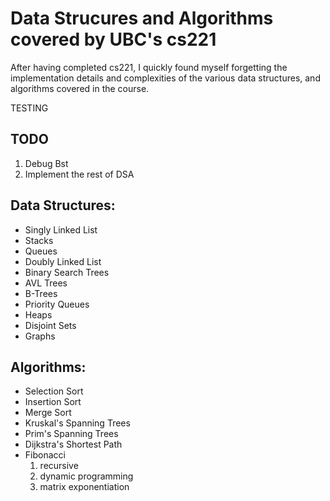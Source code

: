 # Data Strucures and Algorithms covered by UBC's cs221

After having completed cs221, I quickly found myself forgetting the implementation
details and complexities of the various data structures, and algorithms covered in
the course.

TESTING

## TODO
1. Debug Bst
2. Implement the rest of DSA

## Data Structures:
- Singly Linked List
- Stacks
- Queues
- Doubly Linked List
- Binary Search Trees
- AVL Trees
- B-Trees
- Priority Queues
- Heaps
- Disjoint Sets
- Graphs

## Algorithms:
- Selection Sort
- Insertion Sort
- Merge Sort
- Kruskal's Spanning Trees
- Prim's Spanning Trees
- Dijkstra's Shortest Path
- Fibonacci
  1. recursive
  2. dynamic programming
  3. matrix exponentiation
